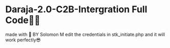 # Daraja-2.0-C2B-Intergration Full Code👨‍💻
made with 💖 BY Solomon M
edit the credentials in stk_initiate.php and it will work perfectly😎

